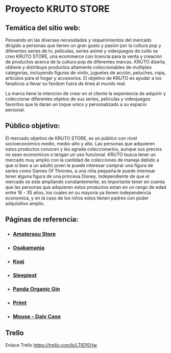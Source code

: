 # Proyecto KRUTO STORE

## Temática del sitio web: 
Pensando en las diversas necesidades y requerimientos del mercado dirigido a personas que tienen un gran gusto y pasión por la cultura pop y diferentes series de tv, peliculas, series anime y videojuegos de culto se creo KRUTO STORE, una ecommerce con licencia para la venta y creación de productos acerca de la cultura pop de diferentes marcas. KRUTO diseña, obtiene y distribuye productos altamente coleccionables de multiples categorias, incluyendo figuras de vinilo, juguetes de acción, peluches, ropa, articulos para el hogar y accesorios. El objetivo de KRUTO es ayudar a los fanaticos a llevar su fandom fuera de linea al mundo real. 

La marca tiene la intencion de crear en el cliente la experiencia de adquirir y coleccionar diferentes objetos de sus series, peliculas y videojuegos favoritos que le daran un toque unico y personalizado a su espacio personal. 


## Público objetivo: 
El mercado objetivo de KRUTO STORE, es un público con nivel socioeconómico medio, medio-alto y alto. Las personas que adquieren estos productos conocen y les agrada coleccionarlos, aunque sus precios no sean economicos o tengan un uso funcional. KRUTO busca tener un mercado muy amplio con la cantidad de colecciones de maneja debido a que si bien a un adulto joven le puede interesar comprar una figura de series como Games Of Thrones, a una niña pequeña le puede interesar tener alguna figura de una princesa Disney. Independiente de que el mercado se este ampliando constantemente, es importante tener en cuenta que las personas que adquieren estos productos estan en un rango de edad entre 16 - 35 años, los cuales en su mayoria ya tienen independencia economica, y en la caso de los niños estos tienen padres con poder adquisitivo amplio.


## Páginas de referencia: 

* ### [Amaterasu Store](https://amaterasustore.co/) 
* ### [Osakamania](https://osakamania.jp/)
* ### [Koaj](https://www.koaj.co)
* ### [Sleepiest](https://www.sleepiest.com)
* ### [Panda Organic Gin](https://www.panda-gin.com)
* ### [Primt](https://www.primt.es)
* ### [Mouse - Daiv Case](https://www.mouse-jp.co.jp/creator/ss/daiv/case_study/monark.html)


## Trello
Enlace Trello https://trello.com/b/LTlEPEHw
